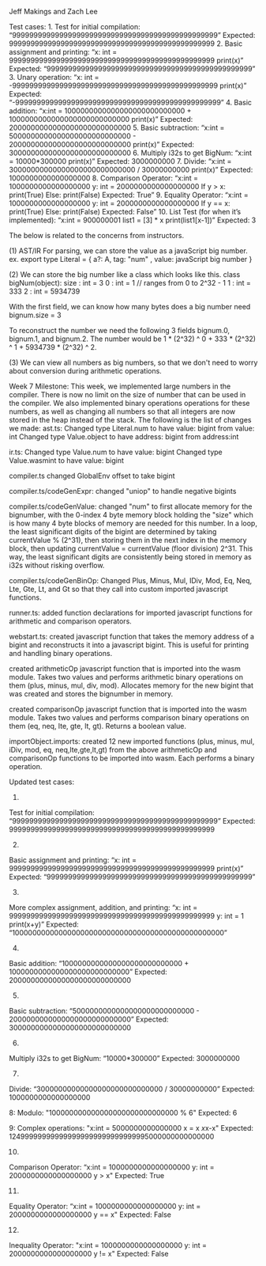 Jeff Makings and Zach Lee 

Test cases: 
1.
Test for initial compilation: 
“999999999999999999999999999999999999999999999999” 
Expected: 999999999999999999999999999999999999999999999999
2.
Basic assignment and printing: 
“x: int = 999999999999999999999999999999999999999999999999 
print(x)” 
Expected: “999999999999999999999999999999999999999999999999” 
3.
Unary operation: 
“x: int = -999999999999999999999999999999999999999999999999 
print(x)” 
Expected: “-999999999999999999999999999999999999999999999999”
4.
Basic addition: 
“x:int = 1000000000000000000000000000 + 1000000000000000000000000000
print(x)” 
Expected: 2000000000000000000000000000
5.
Basic subtraction: 
“x:int = 5000000000000000000000000000 - 2000000000000000000000000000
print(x)” 
Expected: 3000000000000000000000000000
6.
Multiply i32s to get BigNum: 
“x:int = 10000*300000
print(x)” 
Expected: 3000000000
7.
Divide: 
“x:int = 30000000000000000000000000000 / 30000000000 
print(x)”
Expected: 1000000000000000000
8.
Comparison Operator: 
“x:int = 1000000000000000000
y: int = 2000000000000000000
If y > x: 
	print(True)
Else: 
	print(False)
Expected: True” 
9.
Equality Operator: 
“x:int = 1000000000000000000
y: int = 2000000000000000000
If y == x: 
	print(True)
Else: 
	print(False)
Expected: False” 
10.
List Test (for when it’s implemented): 
“x:int = 900000001
list1 = [3] * x
print(list1[x-1])”
Expected: 3

The below is related to the concerns from instructors.

(1)
AST/IR
For parsing, we can store the value as a javaScript big number.
ex.
export type Literal<A>  = 
  { a?: A, tag: "num"  , value: javaScript big number }

(2)
We can store the big number like a class which looks like this.
class bigNum(object):
    size : int = 3
    0 : int = 1 // ranges from 0 to 2^32 - 1
    1 : int = 333
    2 : int = 5934739

With the first field, we can know how many bytes does a big number need
bignum.size = 3 

To reconstruct the number we need the following 3 fields bignum.0, bignum.1, and bignum.2.
The number would be 1 * (2^32) ^ 0 + 333 * (2^32) ^ 1 + 5934739 * (2^32) ^ 2. 

(3)
We can view all numbers as big numbers, so that we don't need to worry about conversion during arithmetic operations.

Week 7 Milestone: 
This week, we implemented large numbers in the compiler. There is now no limit on the size of number that can be used in the compiler. We also implemented binary operations operations for these numbers, as well as changing all numbers so that all integers are now stored in the heap instead of the stack. 
The following is the list of changes we made: 
ast.ts: 
Changed type Literal.num to have value: bigint from value: int
Changed type Value.object to have address: bigint from address:int

ir.ts: 
Changed type Value.num to have value: bigint 
Changed type Value.wasmint to have value: bigint

compiler.ts 
changed GlobalEnv offset to take bigint

compiler.ts/codeGenExpr: 
changed "uniop" to handle negative bigints 

compiler.ts/codeGenValue: 
changed "num" to first allocate memory for the bignumber, with the 0-index 4 byte memory block holding the "size" which is how many 4 byte blocks of memory are needed for this number. 
In a loop, the least significant digits of the bigint are determined by taking currentValue % (2^31), then storing them in the next index in the memory block, then updating currentValue = currentValue (floor division) 2^31. 
This way, the least significant digits are consistently being stored in memory as i32s without risking overflow. 

compiler.ts/codeGenBinOp: 
Changed Plus, Minus, Mul, IDiv, Mod, Eq, Neq, Lte, Gte, Lt, and Gt so that they call into custom imported javascript functions. 

runner.ts: 
added function declarations for imported javascript functions for arithmetic and comparison operators. 

webstart.ts: 
created javascript function that takes the memory address of a bigint and reconstructs it into a javascript bigint. This is useful for printing and handling binary operations. 

created arithmeticOp javascript function that is imported into the wasm module. Takes two values and performs arithmetic binary operations on them (plus, minus, mul, div, mod). Allocates memory for the new bigint that was created and stores the bignumber in memory. 

created comparisonOp javascript function that is imported into the wasm module. Takes two values and performs comparison binary operations on them (eq, neq, lte, gte, lt, gt). Returns a boolean value. 

importObject.imports: 
created 12 new imported functions (plus, minus, mul, iDiv, mod, eq, neq,lte,gte,lt,gt) from the above arithmeticOp and comparisonOp functions to be imported into wasm. Each performs a binary operation. 


Updated test cases: 

1.
Test for initial compilation: 
“999999999999999999999999999999999999999999999999” 
Expected: 999999999999999999999999999999999999999999999999

2.
Basic assignment and printing: 
“x: int = 999999999999999999999999999999999999999999999999 
print(x)” 
Expected: “999999999999999999999999999999999999999999999999” 

3.
More complex assignment, addition, and printing: 
“x: int = 999999999999999999999999999999999999999999999999
y: int =  1
print(x+y)” 
Expected: “1000000000000000000000000000000000000000000000000”

4.
Basic addition: 
“1000000000000000000000000000 + 1000000000000000000000000000” 
Expected: 2000000000000000000000000000

5.
Basic subtraction: 
“5000000000000000000000000000 - 2000000000000000000000000000” 
Expected: 3000000000000000000000000000

6.
Multiply i32s to get BigNum: 
“10000*300000” 
Expected: 3000000000

7.
Divide: 
“30000000000000000000000000000 / 30000000000”
Expected: 1000000000000000000

8: 
Modulo: 
"100000000000000000000000000000 % 6"
Expected: 6

9: 
Complex operations: 
"x:int = 5000000000000000
x = x *x*x-x" 
Expected: 124999999999999999999999999999995000000000000000

10.
Comparison Operator: 
“x:int = 1000000000000000000
y: int = 2000000000000000000
y > x" 
Expected: True 

11.
Equality Operator: 
“x:int = 1000000000000000000
y: int = 2000000000000000000
y == x" 
Expected: False

12.
Inequality Operator: 
"x:int = 1000000000000000000
y: int = 2000000000000000000
y != x"
Expected: False